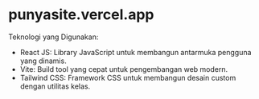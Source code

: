 # punyasite.vercel.app

Teknologi yang Digunakan:

- React JS: Library JavaScript untuk membangun antarmuka pengguna yang dinamis.
- Vite: Build tool yang cepat untuk pengembangan web modern.
- Tailwind CSS: Framework CSS untuk membangun desain custom dengan utilitas kelas.

